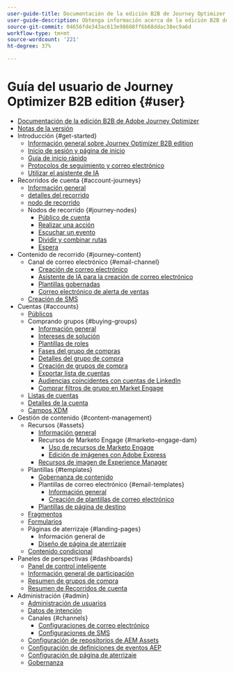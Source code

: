 ```yaml
---
user-guide-title: Documentación de la edición B2B de Journey Optimizer
user-guide-description: Obtenga información acerca de la edición B2B de Adobe Journey Optimizer y cómo puede utilizarla para organizar los recorridos de la cuenta y de los grupos de compra mediante la IA generativa integrada y automatización líder del sector.
source-git-commit: 04656fde343ac613e98608ff6b68ddac38ec9a6d
workflow-type: tm+mt
source-wordcount: '221'
ht-degree: 37%

---
```



# Guía del usuario de Journey Optimizer B2B edition {#user}

+ [Documentación de la edición B2B de Adobe Journey Optimizer](guide-overview.md)
+ [Notas de la versión](./release-notes/release-notes.md)
+ Introducción {#get-started}
   + [Información general sobre Journey Optimizer B2B edition](about-journey-optimizer-b2b-edition.md)
   + [Inicio de sesión y página de inicio](home-page.md)
   + [Guía de inicio rápido](./start/get-started.md)
   + [Protocolos de seguimiento y correo electrónico](./start/email-protocols.md)
   + [Utilizar el asistente de IA](./start/ai-assistant.md)
+ Recorridos de cuenta {#account-journeys}
   + [Información general](./journeys/journey-overview.md)
   + [detalles del recorrido](./journeys/journey-details.md)
   + [nodo de recorrido](./journeys/journey-nodes.md)
   + Nodos de recorrido {#journey-nodes}
      + [Público de cuenta](./journeys/account-audience-nodes.md)
      + [Realizar una acción](./journeys/action-nodes.md)
      + [Escuchar un evento](./journeys/listen-for-event-nodes.md)
      + [Dividir y combinar rutas](./journeys/split-merge-paths-nodes.md)
      + [Espera](./journeys/wait-nodes.md)
+ Contenido de recorrido {#journey-content}
   + Canal de correo electrónico {#email-channel}
      + [Creación de correo electrónico](./content/email-authoring.md)
      + [Asistente de IA para la creación de correo electrónico](./content/ai-assistant-emails.md)
      + [Plantillas gobernadas](./content/email-authoring-governance.md)
      + [Correo electrónico de alerta de ventas](./content/sales-alert-email.md)
   + [Creación de SMS](./content/sms-authoring.md)
+ Cuentas {#accounts}
   + [Públicos](./audiences/account-audience-overview.md)
   + Comprando grupos {#buying-groups}
      + [Información general](./buying-groups/buying-groups-overview.md)
      + [Intereses de solución](./buying-groups/solution-interests.md)
      + [Plantillas de roles](./buying-groups/buying-groups-role-templates.md)
      + [Fases del grupo de compras](./buying-groups/buying-group-stages.md)
      + [Detalles del grupo de compra](./buying-groups/buying-group-details.md)
      + [Creación de grupos de compra](./buying-groups/buying-groups-create.md)
      + [Exportar lista de cuentas](./audiences/account-list-export.md)
      + [Audiencias coincidentes con cuentas de LinkedIn](./data/linkedin-account-matched-audiences.md)
      + [Comprar filtros de grupo en Market Engage](./buying-groups/marketo-engage-smart-list-buying-group-filters.md)
   + [Listas de cuentas](./accounts/account-lists.md)
   + [Detalles de la cuenta](./accounts/account-details.md)
   + [Campos XDM](./data/field-mapping.md)
+ Gestión de contenido {#content-management}
   + Recursos {#assets}
      + [Información general](./content/assets-overview.md)
      + Recursos de Marketo Engage {#marketo-engage-dam}
         + [Uso de recursos de Marketo Engage](./content/marketo-engage-design-studio.md)
         + [Edición de imágenes con Adobe Express](./content/image-edit-adobe-express.md)
      + [Recursos de imagen de Experience Manager](./content/aem-assets.md)
   + Plantillas {#templates}
      + [Gobernanza de contenido](./content/template-content-governance.md)
      + Plantillas de correo electrónico {#email-templates}
         + [Información general](./content/email-templates.md)
         + [Creación de plantillas de correo electrónico](./content/email-template-authoring.md)
      + [Plantillas de página de destino](./content/landing-page-templates.md)
   + [Fragmentos](./content/fragments.md)
   + [Formularios](./content/forms.md)
   + Páginas de aterrizaje {#landing-pages}
      + Información general de [](./content/landing-pages.md)
      + [Diseño de página de aterrizaje](./content/landing-page-design.md)
   + [Contenido condicional](./content/conditional-content.md)
+ Paneles de perspectivas {#dashboards}
   + [Panel de control inteligente](./dashboards/intelligent-dashboard.md)
   + [Información general de participación](./dashboards/engagement-dashboard.md)
   + [Resumen de grupos de compra](./dashboards/buying-groups-dashboard.md)
   + [Resumen de Recorridos de cuenta](./dashboards/journeys-dashboard.md)
+ Administración {#admin}
   + [Administración de usuarios](./admin/user-management.md)
   + [Datos de intención](./admin/intent-data.md)
   + Canales {#channels}
      + [Configuraciones de correo electrónico](./admin/configure-channels-emails.md)
      + [Configuraciones de SMS](./admin/configure-channels-sms.md)
   + [Configuración de repositorios de AEM Assets](./admin/configure-aem-repositories.md)
   + [Configuración de definiciones de eventos AEP](./admin/configure-aep-events.md)
   + [Configuración de página de aterrizaje](./admin/landing-page-settings.md)
   + [Gobernanza](./admin/governance.md)
